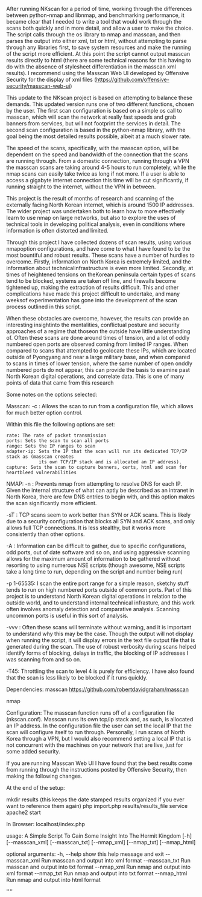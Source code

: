 


After running NKscan for a period of time, working through the differences between python-nmap and libnmap, and benchmarking performance, it became clear that I needed to write a tool that would work through the scans both quickly and in more detail, and allow a user to make the choice.
The script calls through the os library to nmap and masscan, and then parses the output into either xml, txt or html, without attempting to parse through any libraries first, to save system resources and make the running of the script more efficient.  At this point the script cannot output masscan results directly to html (there are some technical reasons for this having to do with the absence of stylesheet differentiation in the masscan xml results).  I recommend using the Masscan Web UI developed by Offensive Security for the display of xml files (https://github.com/offensive-security/masscan-web-ui)
  

This update to the NKscan project is based on attempting to balance these demands.  This updated version runs one of two different functions, chosen by the user.  The first scan configuration is based on a simple os call to masscan, which will scan the network at really fast speeds and grab banners from services, but will not footprint the services in detail.  The second scan configuration is based in the python-nmap library, with the goal being the most detailed results possible, albeit at a much slower rate.

The speed of the scans, specifically, with the masscan option, will be dependent on the speed and bandwidth of the connection that the scans are running through.  From a domestic connection, running through a VPN the masscan scans are taking around 4-5 hours to run completely, while the nmap scans can easily take twice as long if not more.  If a user is able to access a gigabyte internet connection this time will be cut significantly, if running straight to the internet, without the VPN in between.  

This project is the result of months of research and scanning of the externally facing North Korean internet, which is around 1500 IP addresses.  The wider project was undertaken both to learn how to more effectively learn to use nmap on large networks, but also to explore the uses of technical tools in developing political analysis, even in conditions where information is often distorted and limited.

Through this project I have collected dozens of scan results, using various nmapoption configurations, and have come to what I have found to be the most bountiful and robust results.  These scans have a number of hurdles to overcome.  Firstly, information on North Korea is extremely limited, and the information about technicalinfrastructure is even more limited.  Secondly, at times of heightened tensions on theKorean peninsula certain types of scans tend to be blocked, systems are taken off line, and firewalls become tightened up, making the extraction of results difficult. This and other complications have made this project difficult to undertake, and many weeksof experimentation has gone into the development of the scan process outlined in this script.


When these obstacles are overcome, however, the results can provide an interesting insightinto the mentalities, conflictual posture and security approaches of a regime that thoseon the outside have little understanding of.  Often these scans are done around times of tension, and a lot of oddly numbered open ports are observed coming from limited IP ranges. When compared to scans that attempted to geolocate these IPs, which are located outside of Pyongyang and near a large military base, and when compared to scans in times of lower tension, where the same number of open onddly numbered ports do not appear, this can provide the basis to examine past North Korean digital operations, and correlate data.  This is one
of many points of data that came from this research


Some notes on the options selected:

Masscan:
-c : Allows the scan to run from a configuration file, which allows for much better option control.

Within this file the following options are set:

	rate: The rate of packet transmission
	ports: Sets the scan to scan all ports
	range: Sets the IP ranges to scan
	adapter-ip: Sets the IP that the scan will run its dedicated TCP/IP stack as (masscan creates 
				its own TCP/IP stack and is allocated an IP address).
	capture: Sets the scan to capture banners, certs, html and scan for heartbleed vulnerabilities


NMAP:
-n : Prevents nmap from attempting to resolve DNS for each IP.  Given the internal structure of 
what can aptly be described as an intranet in North Korea, there are few DNS entries to begin 
with, and this option makes the scan significantly more efficient.

-sT : TCP scans seem to work better than SYN or ACK scans.  This is likely due to a security
configuration that blocks all SYN and ACK scans, and only allows full TCP connections.  It is 
less stealthy, but it works more consistently than other options.

-A : Information can be difficult to gather, due to specific configurations, odd ports, out
of date software and so on, and using aggressive scanning allows for the maximum amount of
information to be gathered without resorting to using numerous NSE scripts (though awesome, NSE 
scripts take a long time to run, depending on the script and number being run)

-p 1-65535: I scan the entire port range for a simple reason, sketchy stuff tends to run on high
numbered ports outside of common ports.  Part of this project is to understand North Korean digital
operations in relation to the outside world, and to understand internal technical infrasture, and 
this work often involves anomaly detection and comparative analysis.  Scanning uncommon ports is 
useful in this sort of analysis.

-vvv : Often these scans will terminate without warning, and it is important to understand why this 
may be the case.  Though the output will not display when running the script, it will display errors
in the text file output file that is generated during the scan.  The use of robust verbosity during 
scans helped identify forms of blocking, delays in traffic, the blocking of IP addresses I was scanning
from and so on.

-T45: Throttling the scan to level 4 is purely for efficiency.  I have also found that the scan is less 
likely to be blocked if it runs quickly.


Dependencies:
masscan
https://github.com/robertdavidgraham/masscan

nmap



Configuration:
The masscan function runs off of a configuration file (nkscan.conf).  Masscan runs its own tcp/ip stack and, as such, is allocated an IP address.  In the configuration file the user can set the local IP that the scan will configure itself to run through.  Personally, I run scans of North Korea through a VPN, but I would also recommend setting a local IP that is not concurrent with the machines on your network that are live, just for some added security. 

If you are running Masscan Web UI I have found that the best results come from running through the instructions posted by Offensive Security, then making the following changes.

At the end of the setup:

mkdir results (this keeps the date stamped results organized if you ever want to reference them again)
php import.php results/results_file
service apache2 start

In Browser:
localhost/index.php



usage: A Simple Script To Gain Some Insight Into The Hermit Kingdom
       [-h] [--masscan_xml] [--masscan_txt] [--nmap_xml] [--nmap_txt]
       [--nmap_html]

optional arguments:
  -h, --help     show this help message and exit
  --masscan_xml  Run masscan and output into xml format
  --masscan_txt  Run masscan and output into txt format
  --nmap_xml     Run nmap and output into xml format
  --nmap_txt     Run nmap and output into txt format
  --nmap_html    Run nmap and output into html format


''''
